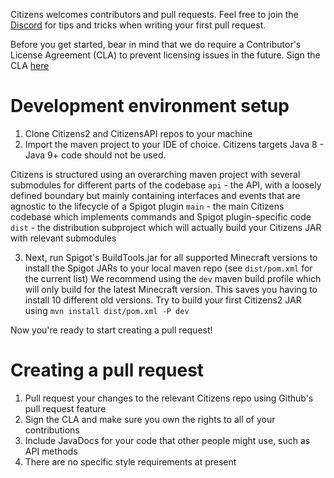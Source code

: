 Citizens welcomes contributors and pull requests. Feel free to join the [Discord](https://discord.gg/Q6pZGSR) for tips and tricks when writing your first pull request.

Before you get started, bear in mind that we do require a Contributor's License Agreement (CLA) to prevent licensing issues in the future.
Sign the CLA [here](https://cla-assistant.io/CitizensDev/Citizens2)

Development environment setup
=============================
1. Clone Citizens2 and CitizensAPI repos to your machine
2. Import the maven project to your IDE of choice. Citizens targets Java 8 - Java 9+ code should not be used.

Citizens is structured using an overarching maven project with several submodules for different parts of the codebase
`api` - the API, with a loosely defined boundary but mainly containing interfaces and events that are agnostic to the lifecycle of a Spigot plugin
`main` - the main Citizens codebase which implements commands and Spigot plugin-specific code
`dist` - the distribution subproject which will actually build your Citizens JAR with relevant submodules

3. Next, run Spigot's BuildTools.jar for all supported Minecraft versions to install the Spigot JARs to your local maven repo (see `dist/pom.xml` for the current list)
We recommend using the `dev` maven build profile which will only build for the latest Minecraft version. This saves you having to install 10 different old versions.
Try to build your first Citizens2 JAR using `mvn install dist/pom.xml -P dev`

Now you're ready to start creating a pull request!

Creating a pull request
=======================
1. Pull request your changes to the relevant Citizens repo using Github's pull request feature
2. Sign the CLA and make sure you own the rights to all of your contributions
3. Include JavaDocs for your code that other people might use, such as API methods
4. There are no specific style requirements at present